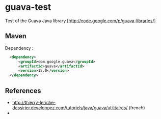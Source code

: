 # guava-test

Test of the Guava Java library [http://code.google.com/p/guava-libraries/]


## Maven

Dependency :

```xml
  <dependency>
      <groupId>com.google.guava</groupId>
      <artifactId>guava</artifactId>
      <version>15.0</version>
  </dependency>
```

## References

* http://thierry-leriche-dessirier.developpez.com/tutoriels/java/guava/utilitaires/ (french)
* 
